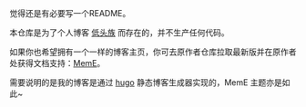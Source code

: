 觉得还是有必要写一个README。

本仓库是为了个人博客 [低头族](https://ditou.org/) 而存在的，并不生产任何代码。

如果你也希望拥有一个一样的博客主页，你可去原作者仓库拉取最新版并在原作者处获得文档支持：[MemE](https://github.com/reuixiy/hugo-theme-meme)。

需要说明的是我的博客是通过 [hugo](https://gohugo.io/) 静态博客生成器实现的，MemE 主题亦是如此~

